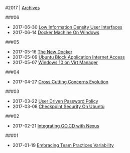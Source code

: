 
#2017 | [Archives](#index/contents.md)

###06
* 2017-06-30 [Low Information Density User Interfaces](#blog/2017/2017-06-30-Low-Information-Density-User-Interfaces.md)
* 2017-06-14 [Docker Machine On Windows](#blog/2017/2017-06-14-Docker-Machine-On-Windows.md)

###05
* 2017-05-16 [The New Docker](#blog/2017/2017-05-16-The-New-Docker.md)
* 2017-05-09 [Ubuntu Block Application Internet Access](#blog/2017/2017-05-09-Ubuntu-Block-Application-Internet-Access.md)
* 2017-05-07 [Windows 10 on Virt Manager](#blog/2017/2017-05-07-Windows-10-on-Virt-Manager.md)

###04
* 2017-04-27 [Cross Cutting Concerns Evolution](#blog/2017/2017-04-27-Cross-Cutting-Concerns-Evolution.md)

###03
* 2017-03-22 [User Driven Password Policy](#blog/2017/2017-03-22-User-Driven-Password-Policy.md)
* 2017-03-08 [Checkpoint Security On Ubuntu](#blog/2017/2017-03-08-Checkpoint-Security-On-Ubuntu.md)

###02
* 2017-02-21 [Integrating GO.CD with Nexus](#blog/2017/2017-02-21-Integrating-GO.CD-with-Nexus.md)

###01
* 2017-01-19 [Embracing Team Practices Variability](#blog/2017/2017-01-19-Embracing-Team-Practices-Variability.md)
